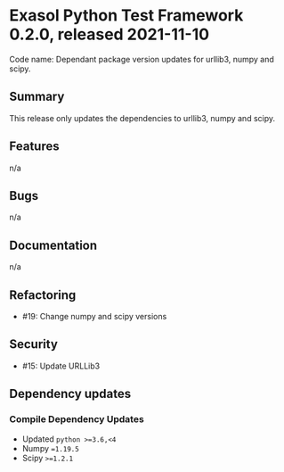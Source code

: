 # Exasol Python Test Framework 0.2.0, released 2021-11-10
 
Code name: Dependant package version updates for urllib3, numpy and scipy.

## Summary

This release only updates the dependencies to urllib3, numpy and scipy.

## Features
n/a

## Bugs

n/a

## Documentation

n/a

## Refactoring

 - #19: Change numpy and scipy versions

## Security
 - #15: Update URLLib3

## Dependency updates

### Compile Dependency Updates

* Updated `python >=3.6,<4`
* Numpy `=1.19.5`
* Scipy `>=1.2.1`
